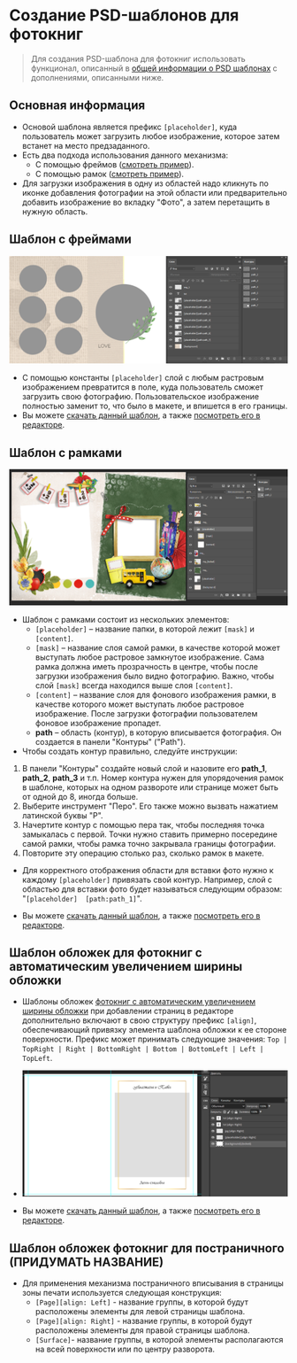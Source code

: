 # Создание PSD-шаблонов для фотокниг

> Для создания PSD-шаблона для фотокниг использовать функционал, описанный в [общей информации о PSD шаблонах](/design/psd-general) с дополнениями, описанными ниже.

## Основная информация
* Основой шаблона является префикс `[placeholder]`, куда пользователь может загрузить любое изображение, которое затем встанет на место предзаданного.
* Есть два подхода использования данного механизма:
    + С помощью фреймов ([смотреть пример](https://demo.pixlpark.ru/printing/softcover-photobooks/15x20-soft/template-5278231/editor)).
    + С помощью рамок ([смотреть пример](https://demo.pixlpark.ru/printing/softcover-photobooks/15x20-soft/template-1452292/editor)).
* Для загрузки изображения в одну из областей надо кликнуть по иконке добавления фотографии на этой области или предварительно добавить изображение во вкладку "Фото", а затем перетащить в нужную область.


## Шаблон с фреймами
![](../_media/design/design02.png ':size=80%')
* С помощью константы `[placeholder]` слой с любым растровым изображением превратится в поле, куда пользователь сможет загрузить свою фотографию. Пользовательское изображение полностью заменит то, что было в макете, и впишется в его границы.
* Вы можете [скачать данный шаблон](https://pixlpark.ru/content/images/faq/polygraphy/books-template.zip), а также [посмотреть его в редакторе](https://demo.pixlpark.ru/printing/softcover-photobooks/15x20-soft/template-5278231/editor).

## Шаблон с рамками
![](../_media/design/design03.png ':size=80%')
* Шаблон с рамками состоит из нескольких элементов:
    + `[placeholder]` – название папки, в которой лежит `[mask]` и `[content]`.
    + `[mask]` – название слоя самой рамки, в качестве которой может выступать любое растровое замкнутое изображение. Сама рамка должна иметь прозрачность в центре, чтобы после загрузки изображения было видно фотографию. Важно, чтобы слой `[mask]` всегда находился выше слоя `[content]`.
    + `[content]` – название слоя для фонового изображения рамки, в качестве которого может выступать любое растровое изображение. После загрузки фотографии пользователем фоновое изображение пропадет.
    + __path__ – область (контур), в которую вписывается фотография. Он создается в панели "Контуры" ("Path").
* Чтобы создать контур правильно, следуйте инструкции:
1. В панели "Контуры" создайте новый слой и назовите его **path_1**, **path_2**, **path_3** и т.п. Номер контура нужен для упорядочения рамок в шаблоне, которых на одном развороте или странице может быть от одной до 8, иногда больше.
1. Выберите инструмент "Перо". Его также можно вызвать нажатием латинской буквы "P".
1. Начертите контур с помощью пера так, чтобы последняя точка замыкалась с первой. Точки нужно ставить примерно посередине самой рамки, чтобы рамка точно закрывала границы фотографии.
1. Повторите эту операцию столько раз, сколько рамок в макете.
* Для корректного отображения области для вставки фото нужно к каждому `[placeholder]` привязать свой контур. Например, слой с областью для вставки фото будет называться следующим образом: "`[placeholder]  [path:path_1]`".

* Вы можете [скачать данный шаблон](https://pixlpark.ru/content/images/faq/polygraphy/books-framework.zip), а также [посмотреть его в редакторе](https://demo.pixlpark.ru/printing/softcover-photobooks/15x20-soft/template-1452292/editor?q=1&p=11&ws=d751713988987e9331980363e24189ce).

## Шаблон обложек для фотокниг с автоматическим увеличением ширины обложки
* Шаблоны обложек [фотокниг с автоматическим увеличением ширины обложки](/editors/design?id=Настройка-редактора-с-автоматическим-увеличением-ширины-обложки) при добавлении страниц в редакторе дополнительно включают в свою структуру префикс `[align]`, обеспечивающий привязку элемента шаблона обложки к ее стороне поверхности. Префикс может принимать следующие значения: ` Top | TopRight | Right | BottomRight | Bottom | BottomLeft | Left | TopLeft `.
* ![](../_media/design/design03-1.png ':size=80%')

* Вы можете [скачать данный шаблон](https://pixlpark.ru/content/images/faq/polygraphy/books-cover.zip), а также [посмотреть его в редакторе](https://demo.pixlpark.ru/printing/hardcover-photobooks/15x20-hard/template-6078695/editor).

## Шаблон обложек фотокниг для постраничного (ПРИДУМАТЬ НАЗВАНИЕ)
* Для применения механизма постраничного вписывания в страницы зоны печати используется следующая конструкция:
    + `[Page][align: Left]` - название группы, в которой будут расположены элементы для левой страницы шаблона.
    + `[Page][align: Right]` - название группы, в которой будут расположены элементы для правой страницы шаблона.
    + `[Surface]`- название группы, в которой элементы располагаются на всей поверхности или по центру разворота.
